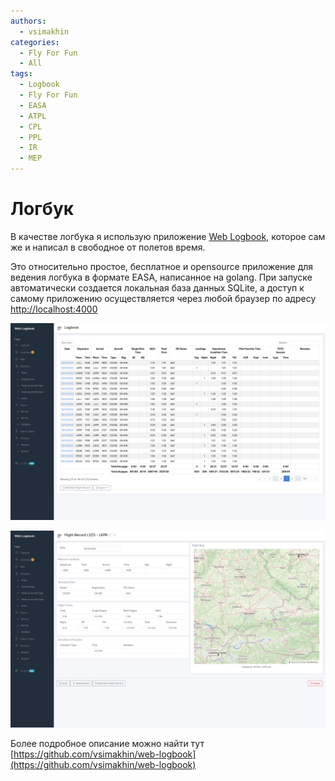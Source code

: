 ```yaml
---
authors:
  - vsimakhin
categories:
  - Fly For Fun
  - All
tags:
  - Logbook
  - Fly For Fun
  - EASA
  - ATPL
  - CPL
  - PPL
  - IR
  - MEP
---
```


# Логбук

В качестве логбука я использую приложение [Web Logbook](https://github.com/vsimakhin/web-logbook), которое сам же и написал в свободное от полетов время.

Это относительно простое, бесплатное и opensource приложение для ведения логбука в формате EASA, написанное на golang. При запуске автоматически создается локальная база данных SQLite, а доступ к самому приложению осуществляется через любой браузер по адресу [http://localhost:4000](http://localhost:4000)


![Логбук](./assests/logbook/logbook.png)

![Запись в логбуке](./assests/logbook/flight-record.png)

Более подробное описание можно найти тут [https://github.com/vsimakhin/web-logbook](https://github.com/vsimakhin/web-logbook)